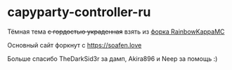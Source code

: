 # capyparty-controller-ru

Тёмная тема ~~с гордостью украденная~~ взять из [форка RainbowKappaMC](https://github.com/rainbowkappamc/suncracker0-tv)

Основный сайт форкнут с https://soafen.love


Больше спасибо TheDarkSid3r за дамп, Akira896 и Neep за помощь :)
